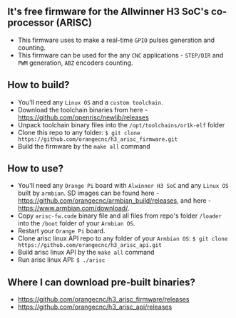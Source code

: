 It's free firmware for the Allwinner H3 SoC's co-processor (ARISC)
---
* This firmware uses to make a real-time ``GPIO`` pulses generation and counting.
* This firmware can be used for the any ``CNC`` applications - ``STEP/DIR`` and ``PWM`` generation, 
  ``ABZ`` encoders counting.

How to build?
---
* You'll need any ``Linux OS`` and a ``custom toolchain``.
* Download the toolchain binaries from here - https://github.com/openrisc/newlib/releases
* Unpack toolchain binary files into the ``/opt/toolchains/or1k-elf`` folder
* Clone this repo to any folder:
  ``$ git clone https://github.com/orangecnc/h3_arisc_firmware.git``
* Build the firmware by the ``make all`` command

How to use?
---
* You'll need any ``Orange Pi`` board with ``Alwinner H3 SoC`` and any ``Linux OS`` built by ``armbian``.
  SD images can be found here - https://github.com/orangecnc/armbian_build/releases, 
  and here - https://www.armbian.com/download/.
* Copy ``arisc-fw.code`` binary file and all files from repo's folder ``/loader`` 
  into the ``/boot`` folder of your ``Armbian OS``.
* Restart your ``Orange Pi`` board.
* Clone arisc linux API repo to any folder of your ``Armbian OS``: 
  ``$ git clone https://github.com/orangecnc/h3_arisc_api.git``
* Build arisc linux API by the ``make all`` command
* Run arisc linux API:
  ``$ ./arisc``

Where I can download pre-built binaries?
---
* https://github.com/orangecnc/h3_arisc_firmware/releases
* https://github.com/orangecnc/h3_arisc_api/releases
